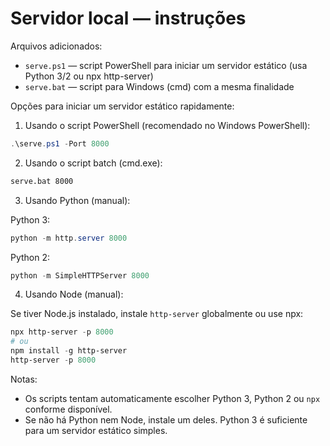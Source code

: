 # Servidor local — instruções

Arquivos adicionados:

- `serve.ps1` — script PowerShell para iniciar um servidor estático (usa Python 3/2 ou npx http-server)
- `serve.bat` — script para Windows (cmd) com a mesma finalidade

Opções para iniciar um servidor estático rapidamente:

1) Usando o script PowerShell (recomendado no Windows PowerShell):

```powershell
.\serve.ps1 -Port 8000
```

2) Usando o script batch (cmd.exe):

```bat
serve.bat 8000
```

3) Usando Python (manual):

Python 3:

```powershell
python -m http.server 8000
```

Python 2:

```powershell
python -m SimpleHTTPServer 8000
```

4) Usando Node (manual):

Se tiver Node.js instalado, instale `http-server` globalmente ou use npx:

```powershell
npx http-server -p 8000
# ou
npm install -g http-server
http-server -p 8000
```

Notas:

- Os scripts tentam automaticamente escolher Python 3, Python 2 ou `npx` conforme disponível.
- Se não há Python nem Node, instale um deles. Python 3 é suficiente para um servidor estático simples.
